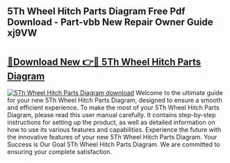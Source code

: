 ## 5Th Wheel Hitch Parts Diagram Free Pdf Download - Part-vbb New Repair Owner Guide xj9VW

# <h2><a href="http://dfmo3jj.blite.top/?on=5Th+Wheel+Hitch+Parts+Diagram">🔗Download New 👉🔴 5Th Wheel Hitch Parts Diagram</a></h2>

[![5Th Wheel Hitch Parts Diagram download](https://i.imgur.com/lujVjoI.png)](http://dfmo3jj.blite.top/?on=5Th+Wheel+Hitch+Parts+Diagram)
Welcome to the ultimate guide for your new 5Th Wheel Hitch Parts Diagram, designed to ensure a smooth and efficient experience. To make the most of your 5Th Wheel Hitch Parts Diagram, please read this user manual carefully. It contains step-by-step instructions for setting up the product, as well as detailed information on how to use its various features and capabilities. Experience the future with the innovative features of your new 5Th Wheel Hitch Parts Diagram. Your Success is Our Goal 5Th Wheel Hitch Parts Diagram. We are committed to ensuring your complete satisfaction.
